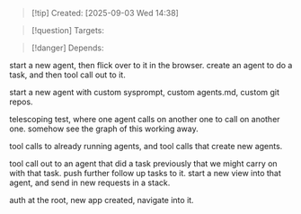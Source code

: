 
>[!tip] Created: [2025-09-03 Wed 14:38]

>[!question] Targets: 

>[!danger] Depends: 

start a new agent, then flick over to it in the browser.
create an agent to do a task, and then tool call out to it.

start a new agent with custom sysprompt, custom agents.md, custom git repos.

telescoping test, where one agent calls on another one to call on another one.  somehow see the graph of this working away.

tool calls to already running agents, and tool calls that create new agents.

tool call out to an agent that did a task previously that we might carry on with that task.
push further follow up tasks to it.
start a new view into that agent, and send in new requests in a stack.


auth at the root, new app created, navigate into it.